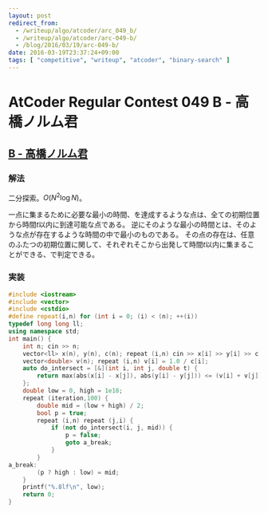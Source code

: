 ```yaml
---
layout: post
redirect_from:
  - /writeup/algo/atcoder/arc_049_b/
  - /writeup/algo/atcoder/arc-049-b/
  - /blog/2016/03/19/arc-049-b/
date: 2016-03-19T23:37:24+09:00
tags: [ "competitive", "writeup", "atcoder", "binary-search" ]
---
```


# AtCoder Regular Contest 049 B - 高橋ノルム君

## [B - 高橋ノルム君](https://beta.atcoder.jp/contests/arc049/tasks/arc049_b)

### 解法

二分探索。$O(N^2\log N)$。

一点に集まるために必要な最小の時間、を達成するような点は、全ての初期位置から時間$t$以内に到達可能な点である。
逆にそのような最小の時間とは、そのような点が存在するような時間の中で最小のものである。
その点の存在は、任意のふたつの初期位置に関して、それぞれそこから出発して時間$t$以内に集まることができる、で判定できる。

### 実装

``` c++
#include <iostream>
#include <vector>
#include <cstdio>
#define repeat(i,n) for (int i = 0; (i) < (n); ++(i))
typedef long long ll;
using namespace std;
int main() {
    int n; cin >> n;
    vector<ll> x(n), y(n), c(n); repeat (i,n) cin >> x[i] >> y[i] >> c[i];
    vector<double> v(n); repeat (i,n) v[i] = 1.0 / c[i];
    auto do_intersect = [&](int i, int j, double t) {
        return max(abs(x[i] - x[j]), abs(y[i] - y[j])) <= (v[i] + v[j]) * t;
    };
    double low = 0, high = 1e18;
    repeat (iteration,100) {
        double mid = (low + high) / 2;
        bool p = true;
        repeat (i,n) repeat (j,i) {
            if (not do_intersect(i, j, mid)) {
                p = false;
                goto a_break;
            }
        }
a_break:
        (p ? high : low) = mid;
    }
    printf("%.8lf\n", low);
    return 0;
}
```
